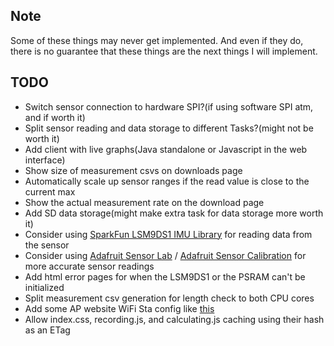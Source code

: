 ## Note
Some of these things may never get implemented.
And even if they do, there is no guarantee that these things are the next things I will implement.

## TODO
 * Switch sensor connection to hardware SPI?(if using software SPI atm, and if worth it)
 * Split sensor reading and data storage to different Tasks?(might not be worth it)
 * Add client with live graphs(Java standalone or Javascript in the web interface)
 * Show size of measurement csvs on downloads page
 * Automatically scale up sensor ranges if the read value is close to the current max
 * Show the actual measurement rate on the download page
 * Add SD data storage(might make extra task for data storage more worth it)
 * Consider using [SparkFun LSM9DS1 IMU Library](https://github.com/sparkfun/SparkFun_LSM9DS1_Arduino_Library) for reading data from the sensor
 * Consider using [Adafruit Sensor Lab](https://github.com/adafruit/Adafruit_SensorLab) / [Adafruit Sensor Calibration](https://github.com/adafruit/Adafruit_Sensor_Calibration) for more accurate sensor readings
 * Add html error pages for when the LSM9DS1 or the PSRAM can't be initialized
 * Split measurement csv generation for length check to both CPU cores
 * Add some AP website WiFi Sta config like [this](https://www.esp8266.com/viewtopic.php?p=91605#p91605)
 * Allow index.css, recording.js, and calculating.js caching using their hash as an ETag
